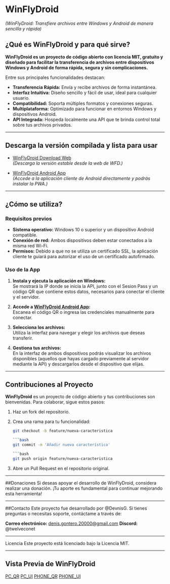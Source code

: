 # WinFlyDroid  
*(WinFlyDroid: Transfiere archivos entre Windows y Android de manera sencilla y rápida)*


## ¿Qué es WinFlyDroid y para qué sirve?
**WinFlyDroid es un proyecto de código abierto con licencia MIT, gratuito y diseñado para facilitar la transferencia de archivos entre dispositivos Windows y Android de forma rápida, segura y sin complicaciones.**

Entre sus principales funcionalidades destacan:

- **Transferencia Rápida:** Envía y recibe archivos de forma instantánea.
- **Interfaz Intuitiva:** Diseño sencillo y fácil de usar, ideal para cualquier usuario.
- **Compatibilidad:** Soporta múltiples formatos y conexiones seguras.
- **Multiplataforma:** Optimizado para funcionar en entornos Windows y dispositivos Android.
- **API Integrada:** Hospeda localmente una API que te brinda control total sobre tus archivos privados.

---

## Descarga la versión compilada y lista para usar

- [WinFlyDroid Download Web](https://download-wfd.netlify.app)  
  *(Descarga la versión estable desde la web de WFD.)*

- [WinFlyDroid Android App](https://winflydroid.netlify.app)  
  *(Accede a la aplicación cliente de Android directamente y podrás instalar la PWA.)*

---

## ¿Cómo se utiliza?

### Requisitos previos

- **Sistema operativo:** Windows 10 o superior y un dispositivo Android compatible.
- **Conexión de red:** Ambos dispositivos deben estar conectados a la misma red Wi-Fi.
- **Permisos:** Debido a que no se utiliza un certificado SSL, la aplicación cliente te guiará para autorizar el uso de un certificado autofirmado.

### Uso de la App

1. **Instala y ejecuta la aplicación en Windows:**  
   Se mostrará la IP donde se inicia la API, junto con el Sesion Pass y un código QR que contiene estos datos, necesarios para conectar el cliente y el servidor.

2. **Accede a [WinFlyDroid Android App](https://winflydroid.netlify.app):**  
   Escanea el código QR o ingresa las credenciales manualmente para conectar.

3. **Selecciona los archivos:**  
   Utiliza la interfaz para navegar y elegir los archivos que deseas transferir.

4. **Gestiona tus archivos:**  
   En la interfaz de ambos dispositivos podrás visualizar los archivos disponibles (aquellos que hayas cargado previamente al servidor mediante la API) y descargarlos desde el dispositivo que elijas.

---

## Contribuciones al Proyecto

**WinFlyDroid** es un proyecto de código abierto y tus contribuciones son bienvenidas. Para colaborar, sigue estos pasos:

1. Haz un fork del repositorio.

2. Crea una rama para tu funcionalidad:
   ```bash
   git checkout -b feature/nueva-caracteristica

   ```bash
   git commit -m 'Añadir nueva característica'

   ```bash
   git push origin feature/nueva-caracteristica

3. Abre un Pull Request en el repositorio original.

---

##Donaciones
Si deseas apoyar el desarrollo de WinFlyDroid, considera realizar una donación. ¡Tu aporte es fundamental para continuar mejorando esta herramienta!

---

##Contacto
Este proyecto fue desarrollado por @DevnisG. Si tienes preguntas o necesitas soporte, contáctame a través de:

**Correo electrónico:** denis.gontero.20000@gmail.com
**Discord:** @twelveconet

---

Licencia
Este proyecto está licenciado bajo la Licencia MIT.

---

## Vista Previa de WinFlyDroid

[PC_QR](data/_readme/imgs/wfd-pc-qr.png)
[PC_UI](data/_readme/imgs/wfd-pc.png)
[PHONE_QR](data/_readme/imgs/wfd-phone-qr.jpg)
[PHONE_UI](data/_readme/imgs/wfd-phone.jpg)
